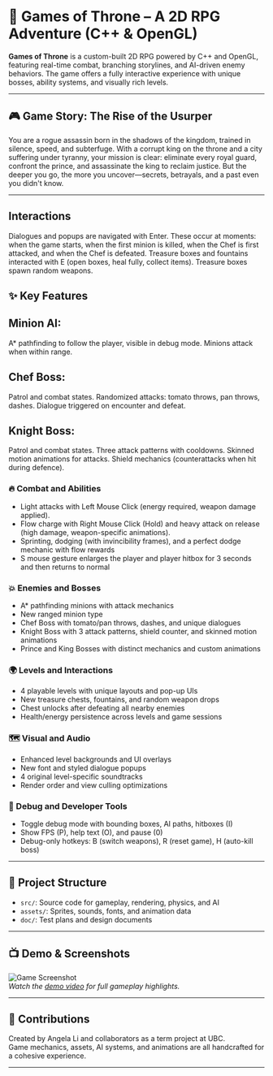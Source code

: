 # 🏰 Games of Throne – A 2D RPG Adventure (C++ & OpenGL)

**Games of Throne** is a custom-built 2D RPG powered by C++ and OpenGL, featuring real-time combat, branching storylines, and AI-driven enemy behaviors. The game offers a fully interactive experience with unique bosses, ability systems, and visually rich levels.

---

## 🎮 Game Story: The Rise of the Usurper

You are a rogue assassin born in the shadows of the kingdom, trained in silence, speed, and subterfuge. With a corrupt king on the throne and a city suffering under tyranny, your mission is clear: eliminate every royal guard, confront the prince, and assassinate the king to reclaim justice. But the deeper you go, the more you uncover—secrets, betrayals, and a past even you didn't know.

---

## Interactions

Dialogues and popups are navigated with Enter. These occur at moments: when the game starts, when the first minion is killed, when the Chef is first attacked, and when the Chef is defeated.
Treasure boxes and fountains interacted with E (open boxes, heal fully, collect items).
Treasure boxes spawn random weapons.

## ✨ Key Features

## Minion AI:

A\* pathfinding to follow the player, visible in debug mode.
Minions attack when within range.

## Chef Boss:

Patrol and combat states.
Randomized attacks: tomato throws, pan throws, dashes.
Dialogue triggered on encounter and defeat.

## Knight Boss:

Patrol and combat states.
Three attack patterns with cooldowns.
Skinned motion animations for attacks.
Shield mechanics (counterattacks when hit during defence).

### 🔥 Combat and Abilities
- Light attacks with Left Mouse Click (energy required, weapon damage applied).
- Flow charge with Right Mouse Click (Hold) and heavy attack on release (high damage, weapon-specific animations).
- Sprinting, dodging (with invincibility frames), and a perfect dodge mechanic with flow rewards
- S mouse gesture enlarges the player and player hitbox for 3 seconds and then returns to normal

### 💥 Enemies and Bosses
- A* pathfinding minions with attack mechanics
- New ranged minion type
- Chef Boss with tomato/pan throws, dashes, and unique dialogues
- Knight Boss with 3 attack patterns, shield counter, and skinned motion animations
- Prince and King Bosses with distinct mechanics and custom animations

### 🌍 Levels and Interactions
- 4 playable levels with unique layouts and pop-up UIs
- New treasure chests, fountains, and random weapon drops
- Chest unlocks after defeating all nearby enemies
- Health/energy persistence across levels and game sessions

### 🗺️ Visual and Audio
- Enhanced level backgrounds and UI overlays
- New font and styled dialogue popups
- 4 original level-specific soundtracks
- Render order and view culling optimizations

### 🧪 Debug and Developer Tools
- Toggle debug mode with bounding boxes, AI paths, hitboxes (I)
- Show FPS (P), help text (O), and pause (0)
- Debug-only hotkeys: B (switch weapons), R (reset game), H (auto-kill boss)

---

## 📁 Project Structure

- `src/`: Source code for gameplay, rendering, physics, and AI
- `assets/`: Sprites, sounds, fonts, and animation data
- `doc/`: Test plans and design documents

---

## 📺 Demo & Screenshots

![Game Screenshot](path-to-screenshot.png)  
_Watch the [demo video](https://youtu.be/4JgAWVdJBeU?si=wZQf9B-B436YYSB3) for full gameplay highlights._

---

## 🤝 Contributions

Created by Angela Li and collaborators as a term project at UBC.  
Game mechanics, assets, AI systems, and animations are all handcrafted for a cohesive experience.

---
